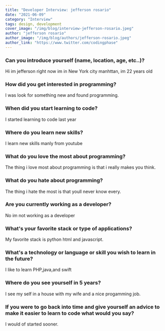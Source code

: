 ```yaml
---
title: "Developer Interview: jefferson rosario"
date: "2021-06-09"
category: "Interview"
tags: design, development
cover_image: "/img/blog/interview-jefferson-rosario.jpeg"
author: "jefferson rosario"
author_image: "/img/blog/authors/jefferson-rosario.jpeg"
author_link: "https://www.twitter.com/codingphase"
---
```


### Can you introduce yourself (name, location, age, etc..)?

Hi im jefferson right now im in New York city manhttan, im 22 years old
### How did you get interested in programming?

I was look for something new and found programming.

### When did you start learning to code?

I started learning to code last year

### Where do you learn new skills?

I learn new skills manly from youtube

### What do you love the most about programming?

The thing i love most about programming is that i really makes you think. 

### What do you hate about programming?

The thing i hate the most is that youll never know every. 

### Are you currently working as a developer?

No im not working as a developer

### What's your favorite stack or type of applications?

My favorite stack is python html and javascript.

### What's a technology or language or skill you wish to learn in the future?

I like to learn PHP,java,and swift

### Where do you see yourself in 5 years?

I see my self in a house with my wife and a nice progamming job.

### If you were to go back into time and give yourself an advice to make it easier to learn to code what would you say?

I would of started sooner.
